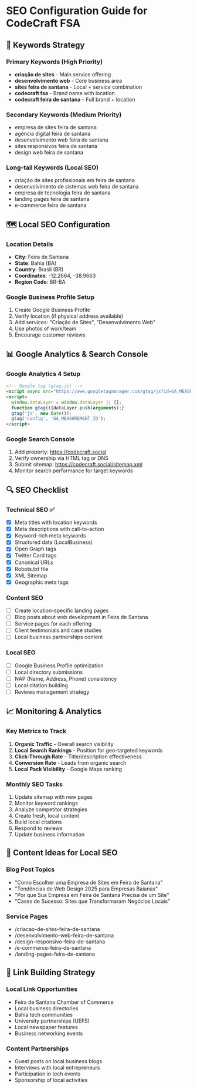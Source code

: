 # SEO Configuration Guide for CodeCraft FSA

## 🎯 Keywords Strategy

### Primary Keywords (High Priority)
- **criação de sites** - Main service offering
- **desenvolvimento web** - Core business area  
- **sites feira de santana** - Local + service combination
- **codecraft fsa** - Brand name with location
- **codecraft feira de santana** - Full brand + location

### Secondary Keywords (Medium Priority)
- empresa de sites feira de santana
- agência digital feira de santana
- desenvolvimento web feira de santana
- sites responsivos feira de santana
- design web feira de santana

### Long-tail Keywords (Local SEO)
- criação de sites profissionais em feira de santana
- desenvolvimento de sistemas web feira de santana
- empresa de tecnologia feira de santana
- landing pages feira de santana
- e-commerce feira de santana

## 🗺️ Local SEO Configuration

### Location Details
- **City**: Feira de Santana
- **State**: Bahia (BA)
- **Country**: Brasil (BR)
- **Coordinates**: -12.2664, -38.9663
- **Region Code**: BR-BA

### Google Business Profile Setup
1. Create Google Business Profile
2. Verify location (if physical address available)
3. Add services: "Criação de Sites", "Desenvolvimento Web"
4. Use photos of work/team
5. Encourage customer reviews

## 📊 Google Analytics & Search Console

### Google Analytics 4 Setup
```html
<!-- Google tag (gtag.js) -->
<script async src="https://www.googletagmanager.com/gtag/js?id=GA_MEASUREMENT_ID"></script>
<script>
  window.dataLayer = window.dataLayer || [];
  function gtag(){dataLayer.push(arguments);}
  gtag('js', new Date());
  gtag('config', 'GA_MEASUREMENT_ID');
</script>
```

### Google Search Console
1. Add property: https://codecraft.social
2. Verify ownership via HTML tag or DNS
3. Submit sitemap: https://codecraft.social/sitemap.xml
4. Monitor search performance for target keywords

## 🔍 SEO Checklist

### Technical SEO ✅
- [x] Meta titles with location keywords
- [x] Meta descriptions with call-to-action
- [x] Keyword-rich meta keywords
- [x] Structured data (LocalBusiness)
- [x] Open Graph tags
- [x] Twitter Card tags
- [x] Canonical URLs
- [x] Robots.txt file
- [x] XML Sitemap
- [x] Geographic meta tags

### Content SEO
- [ ] Create location-specific landing pages
- [ ] Blog posts about web development in Feira de Santana
- [ ] Service pages for each offering
- [ ] Client testimonials and case studies
- [ ] Local business partnerships content

### Local SEO
- [ ] Google Business Profile optimization
- [ ] Local directory submissions
- [ ] NAP (Name, Address, Phone) consistency
- [ ] Local citation building
- [ ] Reviews management strategy

## 📈 Monitoring & Analytics

### Key Metrics to Track
1. **Organic Traffic** - Overall search visibility
2. **Local Search Rankings** - Position for geo-targeted keywords
3. **Click-Through Rate** - Title/description effectiveness
4. **Conversion Rate** - Leads from organic search
5. **Local Pack Visibility** - Google Maps ranking

### Monthly SEO Tasks
1. Update sitemap with new pages
2. Monitor keyword rankings
3. Analyze competitor strategies
4. Create fresh, local content
5. Build local citations
6. Respond to reviews
7. Update business information

## 🎨 Content Ideas for Local SEO

### Blog Post Topics
- "Como Escolher uma Empresa de Sites em Feira de Santana"
- "Tendências de Web Design 2025 para Empresas Baianas"
- "Por que Sua Empresa em Feira de Santana Precisa de um Site"
- "Cases de Sucesso: Sites que Transformaram Negócios Locais"

### Service Pages
- /criacao-de-sites-feira-de-santana
- /desenvolvimento-web-feira-de-santana  
- /design-responsivo-feira-de-santana
- /e-commerce-feira-de-santana
- /landing-pages-feira-de-santana

## 🔗 Link Building Strategy

### Local Link Opportunities
- Feira de Santana Chamber of Commerce
- Local business directories
- Bahia tech communities
- University partnerships (UEFS)
- Local newspaper features
- Business networking events

### Content Partnerships
- Guest posts on local business blogs
- Interviews with local entrepreneurs
- Participation in tech events
- Sponsorship of local activities
